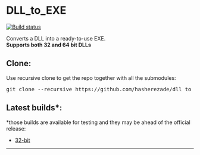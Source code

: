 # DLL_to_EXE
[![Build status](https://ci.appveyor.com/api/projects/status/hxiohu0j69iia1t4?svg=true)](https://ci.appveyor.com/project/hasherezade/dll-to-exe)

Converts a DLL into a ready-to-use EXE.<br/>
<b>Supports both 32 and 64 bit DLLs</b>

Clone:
-
Use recursive clone to get the repo together with all the submodules:
<pre>
git clone --recursive https://github.com/hasherezade/dll_to_exe.git
</pre>

Latest builds*:
-
*those builds are available for testing and they may be ahead of the official release:
+ [32-bit](https://goo.gl/jyAbTy)
<hr/>
